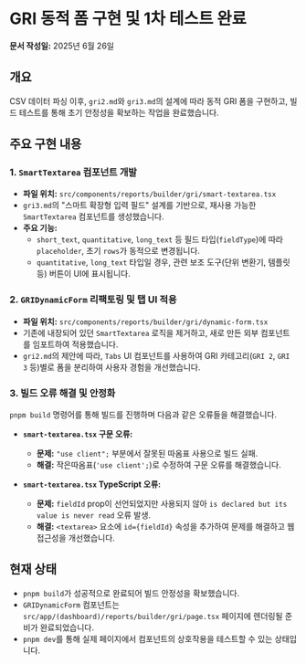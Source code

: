 # GRI 동적 폼 구현 및 1차 테스트 완료

**문서 작성일:** 2025년 6월 26일

## 개요

CSV 데이터 파싱 이후, `gri2.md`와 `gri3.md`의 설계에 따라 동적 GRI 폼을 구현하고, 빌드 테스트를 통해 초기 안정성을 확보하는 작업을 완료했습니다.

## 주요 구현 내용

### 1. `SmartTextarea` 컴포넌트 개발

- **파일 위치:** `src/components/reports/builder/gri/smart-textarea.tsx`
- `gri3.md`의 "스마트 확장형 입력 필드" 설계를 기반으로, 재사용 가능한 `SmartTextarea` 컴포넌트를 생성했습니다.
- **주요 기능:**
    - `short_text`, `quantitative`, `long_text` 등 필드 타입(`fieldType`)에 따라 `placeholder`, 초기 `rows`가 동적으로 변경됩니다.
    - `quantitative`, `long_text` 타입일 경우, 관련 보조 도구(단위 변환기, 템플릿 등) 버튼이 UI에 표시됩니다.

### 2. `GRIDynamicForm` 리팩토링 및 탭 UI 적용

- **파일 위치:** `src/components/reports/builder/gri/dynamic-form.tsx`
- 기존에 내장되어 있던 `SmartTextarea` 로직을 제거하고, 새로 만든 외부 컴포넌트를 임포트하여 적용했습니다.
- `gri2.md`의 제안에 따라, `Tabs` UI 컴포넌트를 사용하여 GRI 카테고리(`GRI 2`, `GRI 3` 등)별로 폼을 분리하여 사용자 경험을 개선했습니다.

### 3. 빌드 오류 해결 및 안정화

`pnpm build` 명령어를 통해 빌드를 진행하며 다음과 같은 오류들을 해결했습니다.

- **`smart-textarea.tsx` 구문 오류:**
    - **문제:** `"use client";` 부분에서 잘못된 따옴표 사용으로 빌드 실패.
    - **해결:** 작은따옴표(`'use client';`)로 수정하여 구문 오류를 해결했습니다.

- **`smart-textarea.tsx` TypeScript 오류:**
    - **문제:** `fieldId` prop이 선언되었지만 사용되지 않아 `is declared but its value is never read` 오류 발생.
    - **해결:** `<textarea>` 요소에 `id={fieldId}` 속성을 추가하여 문제를 해결하고 웹 접근성을 개선했습니다.

## 현재 상태

- `pnpm build`가 성공적으로 완료되어 빌드 안정성을 확보했습니다.
- `GRIDynamicForm` 컴포넌트는 `src/app/(dashboard)/reports/builder/gri/page.tsx` 페이지에 렌더링될 준비가 완료되었습니다.
- `pnpm dev`를 통해 실제 페이지에서 컴포넌트의 상호작용을 테스트할 수 있는 상태입니다.
